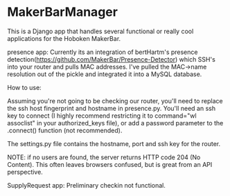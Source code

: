 MakerBarManager
===============

This is a Django app that handles several functional or really cool applications for the Hoboken MakerBar.

presence app:
Currently its an integration of bertHartm's presence detection(https://github.com/MakerBar/Presence-Detector) which SSH's into your router and pulls MAC addresses.
I've pulled the MAC->name resolution out of the pickle and integrated it into a MySQL database.

How to use:

Assuming you're not going to be checking our router, you'll need to replace the ssh host fingerprint and hostname in presence.py.
You'll need an ssh key to connect (I highly recommend restricting it to command="wl assoclist" in your authorized_keys file), or add a password parameter to the .connect() function (not recommended).

The settings.py file contains the hostname, port and ssh key for the router. 

NOTE:
if no users are found, the server returns HTTP code 204 (No Content). This often leaves browsers confused, but is great from an API perspective.

SupplyRequest app:
Preliminary checkin not functional.

